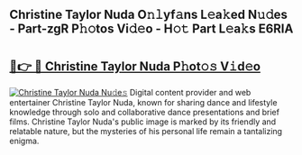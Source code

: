 ## Christine Taylor Nuda O𝚗𝚕yf𝚊ns L𝚎a𝚔ed N𝚞𝚍es - Part-zgR P𝚑𝚘tos Vi𝚍𝚎o - H𝚘𝚝 Part L𝚎a𝚔s E6RIA

# <h2><a href="http://kf3h33l.oniu.top/?m=Christine+Taylor+Nuda">🔗👉 🔴 Christine Taylor Nuda P𝚑ot𝚘𝚜 V𝚒d𝚎o</a></h2>

[![Christine Taylor Nuda Nu𝚍e𝚜](https://i.imgur.com/0qMVB7G.gif)](http://kf3h33l.oniu.top/?m=Christine+Taylor+Nuda)
Digital content provider and web entertainer Christine Taylor Nuda, known for sharing dance and lifestyle knowledge through solo and collaborative dance presentations and brief films. Christine Taylor Nuda's public image is marked by its friendly and relatable nature, but the mysteries of his personal life remain a tantalizing enigma.  
